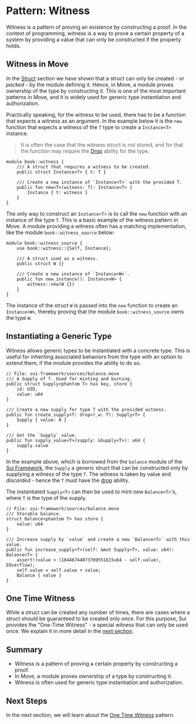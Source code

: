 # Pattern: Witness

Witness is a pattern of proving an existence by constructing a proof. In the context of programming,
witness is a way to prove a certain property of a system by providing a value that can only be
constructed if the property holds.

## Witness in Move

In the [Struct](./../move-basics/struct.md) section we have shown that a struct can only be
created - or _packed_ - by the module defining it. Hence, in Move, a module proves ownership of the
type by constructing it. This is one of the most important patterns in Move, and it is widely used
for generic type instantiation and authorization.

Practically speaking, for the witness to be used, there has to be a function that expects a witness
as an argument. In the example below it is the `new` function that expects a witness of the `T` type
to create a `Instance<T>` instance.

> It is often the case that the witness struct is not stored, and for that the function may require
> the [Drop](./../move-basics/drop-ability.md) ability for the type.

```move
module book::witness {
    /// A struct that requires a witness to be created.
    public struct Instance<T> { t: T }

    /// Create a new instance of `Instance<T>` with the provided T.
    public fun new<T>(witness: T): Instance<T> {
        Instance { t: witness }
    }
}
```

The only way to construct an `Instance<T>` is to call the `new` function with an instance of the
type `T`. This is a basic example of the witness pattern in Move. A module providing a witness often
has a matching implementation, like the module `book::witness_source` below:

```move
module book::witness_source {
    use book::witness::{Self, Instance};

    /// A struct used as a witness.
    public struct W {}

    /// Create a new instance of `Instance<W>`.
    public fun new_instance(): Instance<W> {
        witness::new(W {})
    }
}
```

The instance of the struct `W` is passed into the `new` function to create an `Instance<W>`, thereby
proving that the module `book::witness_source` owns the type `W`.

## Instantiating a Generic Type

Witness allows generic types to be instantiated with a concrete type. This is useful for inheriting
associated behaviors from the type with an option to extend them, if the module provides the ability
to do so.

```move
// File: sui-framework/sources/balance.move
/// A Supply of T. Used for minting and burning.
public struct Supply<phantom T> has key, store {
    id: UID,
    value: u64
}

/// Create a new supply for type T with the provided witness.
public fun create_supply<T: drop>(_w: T): Supply<T> {
    Supply { value: 0 }
}

/// Get the `Supply` value.
public fun supply_value<T>(supply: &Supply<T>): u64 {
    supply.value
}
```

In the example above, which is borrowed from the `balance` module of the
[Sui Framework](./sui-framework.md), the `Supply` a generic struct that can be constructed only by
supplying a witness of the type `T`. The witness is taken by value and _discarded_ - hence the `T`
must have the [drop](./../move-basics/drop-ability.md) ability.

The instantiated `Supply<T>` can then be used to mint new `Balance<T>`'s, where `T` is the type of
the supply.

```move
// File: sui-framework/sources/balance.move
/// Storable balance.
struct Balance<phantom T> has store {
    value: u64
}

/// Increase supply by `value` and create a new `Balance<T>` with this value.
public fun increase_supply<T>(self: &mut Supply<T>, value: u64): Balance<T> {
    assert!(value < (18446744073709551615u64 - self.value), EOverflow);
    self.value = self.value + value;
    Balance { value }
}
```

## One Time Witness

While a struct can be created any number of times, there are cases where a struct should be
guaranteed to be created only once. For this purpose, Sui provides the "One-Time Witness" - a
special witness that can only be used once. We explain it in more detail in the
[next section](./one-time-witness.md).

## Summary

- Witness is a pattern of proving a certain property by constructing a proof.
- In Move, a module proves ownership of a type by constructing it.
- Witness is often used for generic type instantiation and authorization.

## Next Steps

In the next section, we will learn about the [One Time Witness](./one-time-witness.md) pattern.

